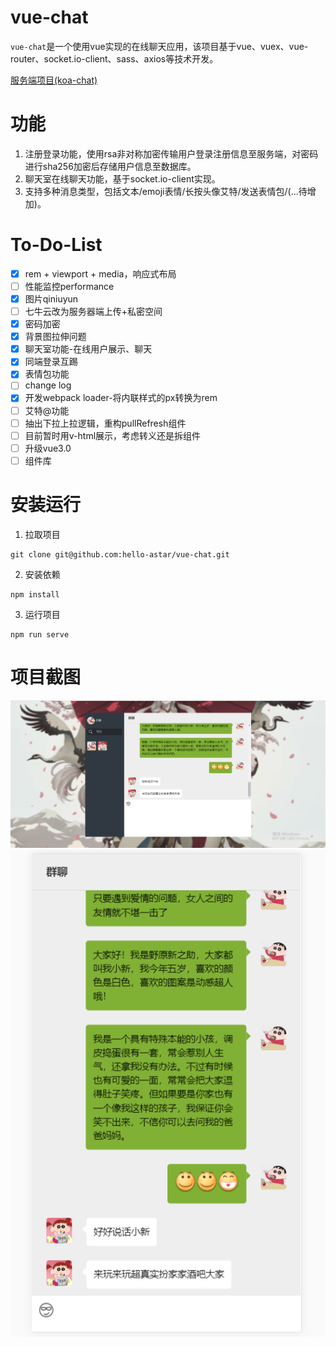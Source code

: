 # vue-chat
`vue-chat`是一个使用vue实现的在线聊天应用，该项目基于vue、vuex、vue-router、socket.io-client、sass、axios等技术开发。

[服务端项目(koa-chat)](https://github.com/hello-astar/koa-chat)

# 功能
1. 注册登录功能，使用rsa非对称加密传输用户登录注册信息至服务端，对密码进行sha256加密后存储用户信息至数据库。
2. 聊天室在线聊天功能，基于socket.io-client实现。
3. 支持多种消息类型，包括文本/emoji表情/长按头像艾特/发送表情包/(...待增加)。

# To-Do-List
- [x] rem + viewport + media，响应式布局
- [ ] 性能监控performance
- [x] 图片qiniuyun
- [ ] 七牛云改为服务器端上传+私密空间
- [x] 密码加密
- [x] 背景图拉伸问题
- [x] 聊天室功能-在线用户展示、聊天
- [x] 同端登录互踢
- [x] 表情包功能
- [ ] change log
- [x] 开发webpack loader-将内联样式的px转换为rem
- [ ] 艾特@功能
- [ ] 抽出下拉上拉逻辑，重构pullRefresh组件
- [ ] 目前暂时用v-html展示，考虑转义还是拆组件
- [ ] 升级vue3.0
- [ ] 组件库

# 安装运行
1. 拉取项目
```
git clone git@github.com:hello-astar/vue-chat.git
```
2. 安装依赖
```
npm install
```
3. 运行项目
```
npm run serve
```
# 项目截图
![PC端效果图](/doc/screenshots/pc.png)
![移动端效果图](/doc/screenshots/mobile.png)